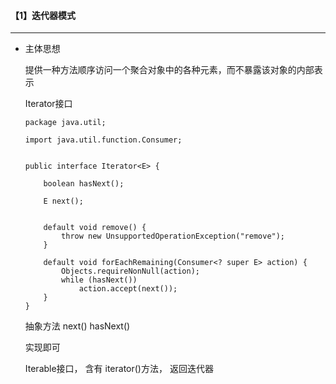 #### 【1】迭代器模式

-------------------------------------

* 主体思想

  提供一种方法顺序访问一个聚合对象中的各种元素，而不暴露该对象的内部表示

  Iterator接口

  ```
  package java.util;
  
  import java.util.function.Consumer;
  
  
  public interface Iterator<E> {
  
      boolean hasNext();
  
      E next();
  
  
      default void remove() {
          throw new UnsupportedOperationException("remove");
      }
  
      default void forEachRemaining(Consumer<? super E> action) {
          Objects.requireNonNull(action);
          while (hasNext())
              action.accept(next());
      }
  }
  
  ```

  抽象方法 next() hasNext()

  实现即可

  Iterable接口， 含有 iterator()方法， 返回迭代器